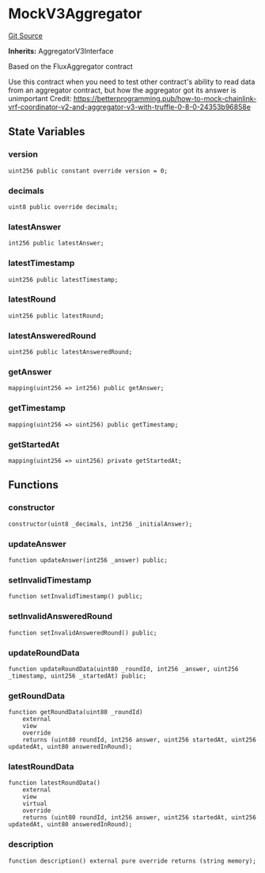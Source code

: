 # MockV3Aggregator
[Git Source](https://github.com/larrythecucumber321/protocol/blob/3222eb21fbb20ddd3d3fa2233072dfa96ea3e340/contracts/plugins/mocks/ChainlinkMock.sol)

**Inherits:**
AggregatorV3Interface

Based on the FluxAggregator contract

Use this contract when you need to test
other contract's ability to read data from an
aggregator contract, but how the aggregator got
its answer is unimportant
Credit: https://betterprogramming.pub/how-to-mock-chainlink-vrf-coordinator-v2-and-aggregator-v3-with-truffle-0-8-0-24353b96858e


## State Variables
### version

```solidity
uint256 public constant override version = 0;
```


### decimals

```solidity
uint8 public override decimals;
```


### latestAnswer

```solidity
int256 public latestAnswer;
```


### latestTimestamp

```solidity
uint256 public latestTimestamp;
```


### latestRound

```solidity
uint256 public latestRound;
```


### latestAnsweredRound

```solidity
uint256 public latestAnsweredRound;
```


### getAnswer

```solidity
mapping(uint256 => int256) public getAnswer;
```


### getTimestamp

```solidity
mapping(uint256 => uint256) public getTimestamp;
```


### getStartedAt

```solidity
mapping(uint256 => uint256) private getStartedAt;
```


## Functions
### constructor


```solidity
constructor(uint8 _decimals, int256 _initialAnswer);
```

### updateAnswer


```solidity
function updateAnswer(int256 _answer) public;
```

### setInvalidTimestamp


```solidity
function setInvalidTimestamp() public;
```

### setInvalidAnsweredRound


```solidity
function setInvalidAnsweredRound() public;
```

### updateRoundData


```solidity
function updateRoundData(uint80 _roundId, int256 _answer, uint256 _timestamp, uint256 _startedAt) public;
```

### getRoundData


```solidity
function getRoundData(uint80 _roundId)
    external
    view
    override
    returns (uint80 roundId, int256 answer, uint256 startedAt, uint256 updatedAt, uint80 answeredInRound);
```

### latestRoundData


```solidity
function latestRoundData()
    external
    view
    virtual
    override
    returns (uint80 roundId, int256 answer, uint256 startedAt, uint256 updatedAt, uint80 answeredInRound);
```

### description


```solidity
function description() external pure override returns (string memory);
```

